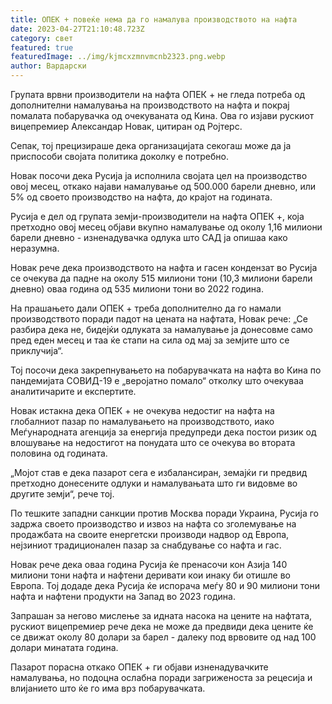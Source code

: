 ```yaml
---
title: ОПЕК + повеќе нема да го намалува производството на нафта
date: 2023-04-27T21:10:48.723Z
category: свет
featured: true
featuredImage: ../img/kjmcxzmnvmcnb2323.png.webp
author: Вардарски
---
```


Групата врвни производители на нафта ОПЕК + не гледа потреба од дополнителни намалувања на производството на нафта и покрај помалата побарувачка од очекуваната од Кина. Ова го изјави рускиот вицепремиер Александар Новак, цитиран од Ројтерс.

Сепак, тој прецизираше дека организацијата секогаш може да ја приспособи својата политика доколку е потребно.

Новак посочи дека Русија ја исполнила својата цел на производство овој месец, откако најави намалување од 500.000 барели дневно, или 5% од своето производство на нафта, до крајот на годината.

Русија е дел од групата земји-производители на нафта ОПЕК +, која претходно овој месец објави вкупно намалување од околу 1,16 милиони барели дневно - изненадувачка одлука што САД ја опишаа како неразумна.

Новак рече дека производството на нафта и гасен кондензат во Русија се очекува да падне на околу 515 милиони тони (10,3 милиони барели дневно) оваа година од 535 милиони тони во 2022 година.

На прашањето дали ОПЕК + треба дополнително да го намали производството поради падот на цената на нафтата, Новак рече: „Се разбира дека не, бидејќи одлуката за намалување ја донесовме само пред еден месец и таа ќе стапи на сила од мај за земјите што се приклучија“.

Тој посочи дека закрепнувањето на побарувачката на нафта во Кина по пандемијата СОВИД-19 е „веројатно помало“ отколку што очекуваа аналитичарите и експертите.

Новак истакна дека ОПЕК + не очекува недостиг на нафта на глобалниот пазар по намалувањето на производството, иако Меѓународната агенција за енергија предупреди дека постои ризик од влошување на недостигот на понудата што се очекува во втората половина од годината.

„Мојот став е дека пазарот сега е избалансиран, земајќи ги предвид претходно донесените одлуки и намалувањата што ги видовме во другите земји“, рече тој.

По тешките западни санкции против Москва поради Украина, Русија го задржа своето производство и извоз на нафта со зголемување на продажбата на своите енергетски производи надвор од Европа, нејзиниот традиционален пазар за снабдување со нафта и гас.

Новак рече дека оваа година Русија ќе пренасочи кон Азија 140 милиони тони нафта и нафтени деривати кои инаку би отишле во Европа. Тој додаде дека Русија ќе испорача меѓу 80 и 90 милиони тони нафта и нафтени продукти на Запад во 2023 година.

Запрашан за негово мислење за идната насока на цените на нафтата, рускиот вицепремиер рече дека не може да предвиди дека цените ќе се движат околу 80 долари за барел - далеку под врвовите од над 100 долари минатата година.

Пазарот порасна откако ОПЕК + ги објави изненадувачките намалувања, но подоцна ослабна поради загриженоста за рецесија и влијанието што ќе го има врз побарувачката.
